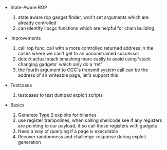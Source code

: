 * State-Aware ROP
    1. state aware rop gadget finder, won't set arguments which are already controlled
    1. can identify libcgc functions which are helpful for chain building

* Improvements
    1. call rop func_call with a more controlled returned address in the cases where we can't get to
       an unconstrained successor
    1. detect actual stack smashing more easily to avoid using 'stack changing gadgets' which only do a 'ret'
    1. the fourth argument to CGC's transmit system call can be the address of an writeable page, let's support this

* Testcases
    1. testcases to test dumped exploit scripts

* Basics
    1. Generate Type 2 exploits for binaries
    1. use register trampolines, when calling shellcode see if any registers are pointing to our payload, if so call those registers with gadgets
    1. Need a way of querying if a page is executable
    1. Recover randomness and challenge-response during exploit generation
